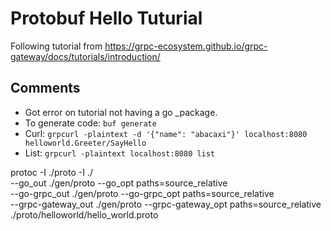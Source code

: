 # Protobuf Hello Tuturial

Following tutorial from https://grpc-ecosystem.github.io/grpc-gateway/docs/tutorials/introduction/

## Comments

- Got error on tutorial not having a go _package.
- To generate code: `buf generate`
- Curl: `grpcurl -plaintext -d '{"name": "abacaxi"}' localhost:8080 helloworld.Greeter/SayHello`
- List: `grpcurl -plaintext localhost:8080 list`


protoc -I ./proto  -I ./ \
  --go_out ./gen/proto --go_opt paths=source_relative \
  --go-grpc_out ./gen/proto --go-grpc_opt paths=source_relative \
  --grpc-gateway_out ./gen/proto --grpc-gateway_opt paths=source_relative \
  ./proto/helloworld/hello_world.proto